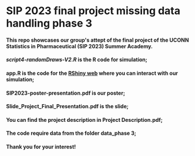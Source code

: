 # SIP 2023 final project missing data handling phase 3
#### This repo showcases our group's attept of the final project of the UCONN Statistics in Pharmaceutical (SIP 2023) Summer Academy.
#### **_script4-randomDraws-V2.R_** is the R code for simulation;
#### **app.R** is the code for the [RShiny web](https://rslinrandomwalker.shinyapps.io/projectapp/) where you can interact with our simulation;
#### **SIP2023-poster-presentation.pdf** is our poster;
#### **Slide_Project_Final_Presentation.pdf** is the slide;
#### You can find the project description in **Project Description.pdf**;
#### The code require data from the folder **data_phase 3**;
#### Thank you for your interest!

